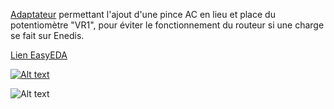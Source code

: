 [Adaptateur](https://easyeda.com/vaneay/current-sensor-adapter-SCT013) permettant l'ajout d'une pince AC en lieu et place du potentiomètre "VR1", 
pour éviter le fonctionnement du routeur si une charge se fait sur Enedis.

[Lien EasyEDA](https://easyeda.com/vaneay/current-sensor-adapter-SCT013)

[![Alt text](https://image.easyeda.com/histories/5a13443758704ac189c56ae65137321d.png)](https://easyeda.com/vaneay/current-sensor-adapter-SCT013)

![Alt text](https://cdn.discordapp.com/attachments/706229471555878943/738387124453113937/unknown.png)